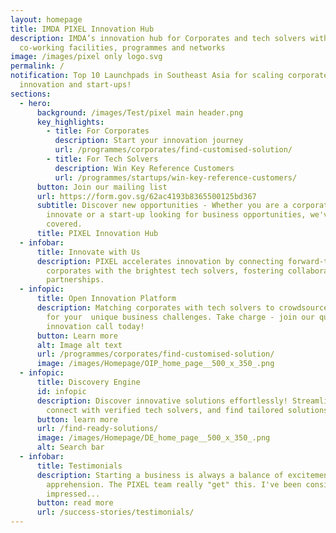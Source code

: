 ```yaml
---
layout: homepage
title: IMDA PIXEL Innovation Hub
description: IMDA’s innovation hub for Corporates and tech solvers with
  co-working facilities, programmes and networks
image: /images/pixel only logo.svg
permalink: /
notification: Top 10 Launchpads in Southeast Asia for scaling corporate
  innovation and start-ups!
sections:
  - hero:
      background: /images/Test/pixel main header.png
      key_highlights:
        - title: For Corporates
          description: Start your innovation journey
          url: /programmes/corporates/find-customised-solution/
        - title: For Tech Solvers
          description: Win Key Reference Customers
          url: /programmes/startups/win-key-reference-customers/
      button: Join our mailing list
      url: https://form.gov.sg/62ac4193b8365500125bd367
      subtitle: Discover new opportunities - Whether you are a corporate looking to
        innovate or a start-up looking for business opportunities, we've got you
        covered.
      title: PIXEL Innovation Hub
  - infobar:
      title: Innovate with Us
      description: PIXEL accelerates innovation by connecting forward-thinking
        corporates with the brightest tech solvers, fostering collaborative
        partnerships.
  - infopic:
      title: Open Innovation Platform
      description: Matching corporates with tech solvers to crowdsource for solutions
        for your  unique business challenges. Take charge - join our quarterly
        innovation call today!
      button: Learn more
      alt: Image alt text
      url: /programmes/corporates/find-customised-solution/
      image: /images/Homepage/OIP_home_page__500_x_350_.png
  - infopic:
      title: Discovery Engine
      id: infopic
      description: Discover innovative solutions effortlessly! Streamline your search,
        connect with verified tech solvers, and find tailored solutions.
      button: learn more
      url: /find-ready-solutions/
      image: /images/Homepage/DE_home_page__500_x_350_.png
      alt: Search bar
  - infobar:
      title: Testimonials
      description: Starting a business is always a balance of excitement and
        apprehension. The PIXEL team really "get" this. I've been consistently
        impressed...
      button: read more
      url: /success-stories/testimonials/
---
```

